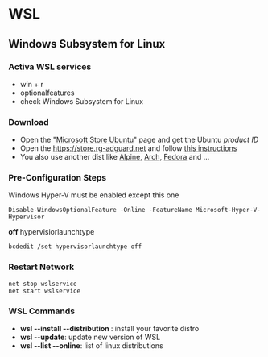 # WSL

## Windows Subsystem for Linux

### Activa WSL services

-   win + r
-   optionalfeatures
-   check Windows Subsystem for Linux

### Download

-   Open the "[Microsoft Store Ubuntu]" page and get the Ubuntu _product ID_
-   Open the https://store.rg-adguard.net and follow [this instructions]
-   You also use another dist like [Alpine], [Arch], [Fedora] and ...

### Pre-Configuration Steps

Windows Hyper-V must be enabled except this one

```pwsh
Disable-WindowsOptionalFeature -Online -FeatureName Microsoft-Hyper-V-Hypervisor
```

**off** hypervisiorlaunchtype

```pwsh
bcdedit /set hypervisorlaunchtype off
```

### Restart Network

```pwsh
net stop wslservice
net start wslservice
```

### WSL Commands

- **wsl --install --distribution <name-of-dist>**: install your favorite distro
- **wsl --update**: update new version of WSL
- **wsl --list --online**: list of linux distributions

[Microsoft Store Ubuntu]: https://apps.microsoft.com/detail/9pdxgncfsczv?rtc=1&hl=en-us&gl=US
[this instructions]: https://allthings.how/how-to-download-windows-subsystem-for-android-without-microsoft-store-msixbundle/
[WSL Studio]: https://apps.microsoft.com/detail/9plsjr4tg2gq?hl=en-us&gl=US
[Alpine]: https://apps.microsoft.com/detail/9p804crf0395?hl=en-us&gl=US
[Arch]: https://apps.microsoft.com/detail/9mznmnksm73x?hl=en-us&gl=US
[Fedora]: https://apps.microsoft.com/detail/9npcp8drchsn?hl=en-us&gl=US
